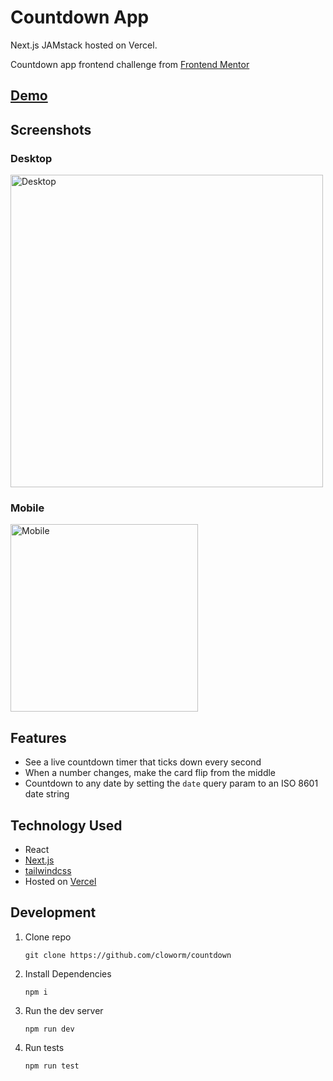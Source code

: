 # Countdown App

Next.js JAMstack hosted on Vercel.

Countdown app frontend challenge from [Frontend Mentor](https://www.frontendmentor.io/)

## [Demo](https://countdown.cloworm.vercel.app/)

## Screenshots

### Desktop
<img src="https://user-images.githubusercontent.com/5566310/103051331-942dae80-4564-11eb-8d6e-7b757d03e8c8.png" width="500" alt="Desktop">

### Mobile
<img src="https://user-images.githubusercontent.com/5566310/103051371-a4de2480-4564-11eb-8e14-facb77d8e374.png" width="300" alt="Mobile">

## Features
* See a live countdown timer that ticks down every second
* When a number changes, make the card flip from the middle
* Countdown to any date by setting the `date` query param to an ISO 8601 date string

## Technology Used

* React
* [Next.js](https://nextjs.org/)
* [tailwindcss](https://tailwindcss.com/)
* Hosted on [Vercel](https://vercel.com/)

## Development

  1. Clone repo

      ```
      git clone https://github.com/cloworm/countdown
      ```

2. Install Dependencies

      ```
      npm i
      ```

3. Run the dev server

      ```
      npm run dev
      ```

4. Run tests

      ```
      npm run test
      ```
